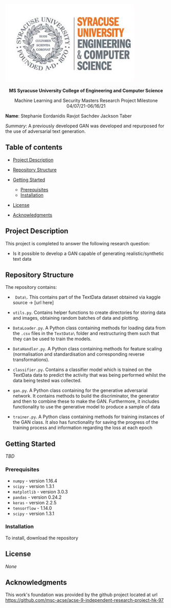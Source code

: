 
![SU College Logo](Images/SU_LOGO.jpg)




<p align="center">
  <b> MS Syracuse University College of Engineering and Computer Science </b>   
</p>

<p align="center">
  Machine Learning and Security Masters Research Project Milestone 04/07/21-06/16/21
</p>

**Name**: Stephanie Eordanidis
		  Ravjot Sachdev
		  Jackson Taber


*Summary*:  A previously developed GAN was developed and repurposed for the use of adversarial text generation. 

## Table of contents
* [Project Description](#ProjectDescription)
* [Repository Structure](#RepositoryStructure)

* [Getting Started](#GettingStarted)
    * [Prerequisites](#Prerequisites)
    * [Installation](#Installation)

* [License](#License)
* [Acknowledgments](#Acknowledgments)

## Project Description <a name="ProjectDescription"></a>
This project is completed to answer the following research question:
* Is it possible to develop a GAN capable of generating realistic/synthetic text data


## Repository Structure <a name="RepositoryStructure"></a>
The repository contains:
* `` Data\``. This contains  part of the TextData dataset obtained via kaggle source -> [url here]

* `` utils.py ``. Contains helper functions to create directories for storing data and images, obtaining random batches of data and plotting.

* `` DataLoader.py ``. A Python class containing methods for loading data from the ``.csv`` files in the ``TextData\`` folder and restructuring them such that they can be used to train the models.

* ``DataHandler.py``. A Python class containing methods for feature scaling (normalisation and standardisation and corresponding reverse transformations). 

* ``classifier.py``. Contains a classifier model which is trained on the TextData data to predict the activity that was being performed whilst the data being tested was collected.

* ``gan.py``. A Python class containing for the generative adversarial network. It contains methods to build the discriminator, the generator and then to combine these to make the GAN. Furthermore, it includes functionality to use the generative model to produce a sample of data

* ``trainer.py``. A Python class containing methods for training instances of the GAN class. It also has functionality for saving the progress of the training process and information regarding the loss at each epoch


## Getting Started <a name="GettingStarted"></a>
*TBD*

### Prerequisites <a name="Prerequisites"></a>

* ``numpy`` - version 1.16.4
* ``scipy`` - version 1.3.1
* ``matplotlib`` - version 3.0.3
* ``pandas`` - version 0.24.2
* ``keras`` - version 2.2.5
* ``tensorflow`` - 1.14.0
* ``scipy`` - version 1.3.1


### Installation <a name="Installation"></a>
To install, download the repository


## License <a name="License"></a>
*None*


## Acknowledgments <a name="Acknowledgments"></a>
This work's foundation was provided by the github project located at url https://github.com/msc-acse/acse-9-independent-research-project-hk-97


